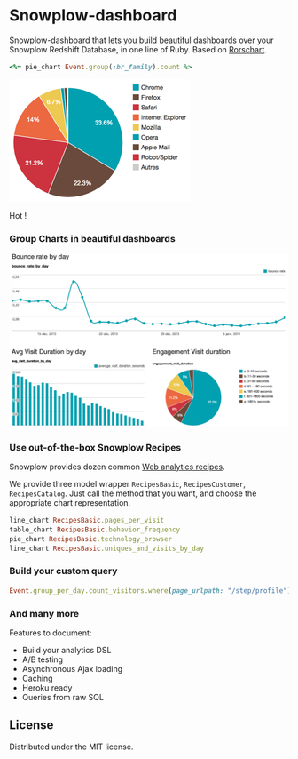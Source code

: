 # Snowplow-dashboard

Snowplow-dashboard that lets you build beautiful dashboards over your Snowplow Redshift Database, in one line of Ruby. Based on [Rorschart](https://github.com/viadeo/rorschart).

```ruby
<%= pie_chart Event.group(:br_family).count %>
```

![Browser Technologies](sample-pie.png?raw=true)

Hot !

### Group Charts in beautiful dashboards

![Basic Dashboard](sample.png?raw=true "Optional title")

### Use out-of-the-box Snowplow Recipes

Snowplow provides dozen common [Web analytics recipes](http://snowplowanalytics.com/analytics/basic-recipes.html).

We provide three model wrapper `RecipesBasic`, `RecipesCustomer`, `RecipesCatalog`. Just call the method that you want, and choose the appropriate chart representation.

```ruby
line_chart RecipesBasic.pages_per_visit
table_chart RecipesBasic.behavior_frequency
pie_chart RecipesBasic.technology_browser
line_chart RecipesBasic.uniques_and_visits_by_day
```

### Build your custom query

```ruby
Event.group_per_day.count_visitors.where(page_urlpath: "/step/profile").during_last 30.days
```

### And many more

Features to document:
* Build your analytics DSL
* A/B testing
* Asynchronous Ajax loading
* Caching
* Heroku ready
* Queries from raw SQL

## License

Distributed under the MIT license.